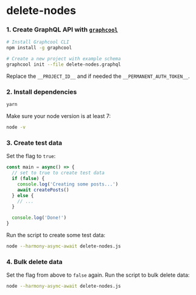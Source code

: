# delete-nodes

### 1. Create GraphQL API with [`graphcool`](https://www.npmjs.com/package/graphcool)

```sh
# Install Graphcool CLI
npm install -g graphcool

# Create a new project with example schema
graphcool init --file delete-nodes.graphql
```

Replace the `__PROJECT_ID__` and if needed the `__PERMANENT_AUTH_TOKEN__`.

### 2. Install dependencies

```sh
yarn
```

Make sure your node version is at least 7:

```sh
node -v
```

### 3. Create test data

Set the flag to `true`:

```js
const main = async() => {
  // set to true to create test data
  if (false) {
    console.log('Creating some posts...')
    await createPosts()
  } else {
    // ...
  }

  console.log('Done!')
}
```

Run the script to create some test data:

```sh
node --harmony-async-await delete-nodes.js
```

### 4. Bulk delete data

Set the flag from above to `false` again.
Run the script to bulk delete data:

```sh
node --harmony-async-await delete-nodes.js
```

